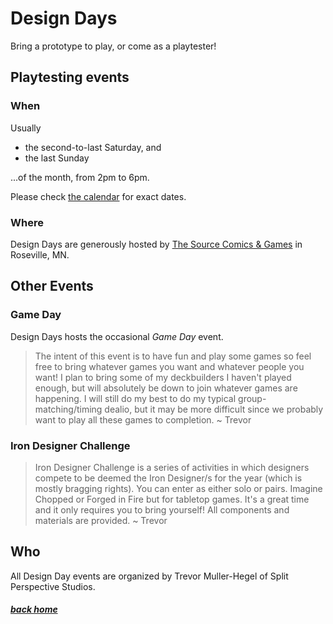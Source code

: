 # Design Days

Bring a prototype to play, or come as a playtester!


## Playtesting events

### When

Usually

- the second-to-last Saturday, and
- the last Sunday

...of the month, from 2pm to 6pm.

Please check [the calendar](/) for exact dates.


### Where

Design Days are generously hosted by [The Source Comics & Games](https://sourcecomicsandgames.com/) in Roseville, MN.


## Other Events

### Game Day

Design Days hosts the occasional *Game Day* event.

> The intent of this event is to have fun and play some games so feel free to bring whatever games you want and whatever people you want! I plan to bring some of my deckbuilders I haven't played enough, but will absolutely be down to join whatever games are happening. I will still do my best to do my typical group-matching/timing dealio, but it may be more difficult since we probably want to play all these games to completion.
> ~ Trevor

### Iron Designer Challenge

> Iron Designer Challenge is a series of activities in which designers compete to be deemed the Iron Designer/s for the year (which is mostly bragging rights). You can enter as either solo or pairs. Imagine Chopped or Forged in Fire but for tabletop games. It's a great time and it only requires you to bring yourself! All components and materials are provided.
> ~ Trevor

## Who

All Design Day events are organized by Trevor Muller-Hegel of Split Perspective Studios.


##### [back home](/)
